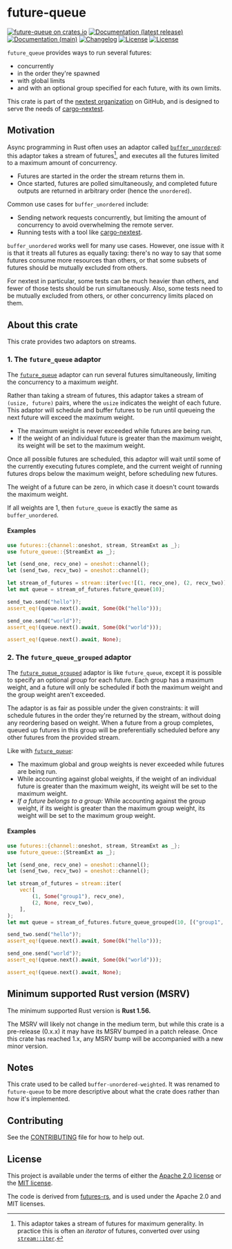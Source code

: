 # future-queue

[![future-queue on crates.io](https://img.shields.io/crates/v/future-queue)](https://crates.io/crates/future-queue)
[![Documentation (latest release)](https://img.shields.io/badge/docs-latest-brightgreen.svg)](https://docs.rs/future-queue/)
[![Documentation (main)](https://img.shields.io/badge/docs-main-purple)](https://nextest-rs.github.io/future-queue/rustdoc/future_queue)
[![Changelog](https://img.shields.io/badge/changelog-latest-blue)](CHANGELOG.md)
[![License](https://img.shields.io/badge/license-Apache-green.svg)](LICENSE-APACHE)
[![License](https://img.shields.io/badge/license-MIT-green.svg)](LICENSE-MIT)

`future_queue` provides ways to run several futures:

* concurrently
* in the order they're spawned
* with global limits
* and with an optional group specified for each future, with its own limits.

This crate is part of the [nextest organization](https://github.com/nextest-rs) on GitHub, and is
designed to serve the needs of [cargo-nextest](https://nexte.st).

## Motivation

Async programming in Rust often uses an adaptor called
[`buffer_unordered`](https://docs.rs/futures/latest/futures/stream/trait.StreamExt.html#method.buffer_unordered):
this adaptor takes a stream of futures[^1], and executes all the futures limited to a maximum
amount of concurrency.

* Futures are started in the order the stream returns them in.
* Once started, futures are polled simultaneously, and completed future outputs are returned
  in arbitrary order (hence the `unordered`).

Common use cases for `buffer_unordered` include:

* Sending network requests concurrently, but limiting the amount of concurrency to avoid
  overwhelming the remote server.
* Running tests with a tool like [cargo-nextest](https://nexte.st).

`buffer_unordered` works well for many use cases. However, one issue with it is that it treats
all futures as equally taxing: there's no way to say that some futures consume more resources
than others, or that some subsets of futures should be mutually excluded from others.

For nextest in particular, some tests can be much heavier than others, and fewer of those tests
should be run simultaneously. Also, some tests need to be mutually excluded from others, or
other concurrency limits placed on them.

[^1]: This adaptor takes a stream of futures for maximum generality. In practice this is often
    an *iterator* of futures, converted over using
    [`stream::iter`](https://docs.rs/futures/latest/futures/stream/fn.iter.html).

## About this crate

This crate provides two adaptors on streams.

### 1. The `future_queue` adaptor

The [`future_queue`](StreamExt::future_queue) adaptor can run several futures simultaneously,
limiting the concurrency to a maximum *weight*.

Rather than taking a stream of futures, this adaptor takes a stream of `(usize, future)` pairs,
where the `usize` indicates the weight of each future. This adaptor will schedule and buffer
futures to be run until queueing the next future will exceed the maximum weight.

* The maximum weight is never exceeded while futures are being run.
* If the weight of an individual future is greater than the maximum weight, its weight will be
  set to the maximum weight.

Once all possible futures are scheduled, this adaptor will wait until some of the currently
executing futures complete, and the current weight of running futures drops below the maximum
weight, before scheduling new futures.

The weight of a future can be zero, in which case it doesn't count towards the maximum weight.

If all weights are 1, then `future_queue` is exactly the same as `buffer_unordered`.

#### Examples

```rust
use futures::{channel::oneshot, stream, StreamExt as _};
use future_queue::{StreamExt as _};

let (send_one, recv_one) = oneshot::channel();
let (send_two, recv_two) = oneshot::channel();

let stream_of_futures = stream::iter(vec![(1, recv_one), (2, recv_two)]);
let mut queue = stream_of_futures.future_queue(10);

send_two.send("hello")?;
assert_eq!(queue.next().await, Some(Ok("hello")));

send_one.send("world")?;
assert_eq!(queue.next().await, Some(Ok("world")));

assert_eq!(queue.next().await, None);
```

### 2. The `future_queue_grouped` adaptor

The [`future_queue_grouped`](StreamExt::future_queue_grouped) adaptor is like `future_queue`,
except it is possible to specify an optional *group* for each future. Each group has a maximum
weight, and a future will only be scheduled if both the maximum weight and the group weight
aren't exceeded.

The adaptor is as fair as possible under the given constraints: it will schedule futures in
the order they're returned by the stream, without doing any reordering based on weight. When
a future from a group completes, queued up futures in this group will be preferentially
scheduled before any other futures from the provided stream.

Like with [`future_queue`](StreamExt::future_queue):

* The maximum global and group weights is never exceeded while futures are being run.
* While accounting against global weights, if the weight of an individual future is greater than
  the maximum weight, its weight will be set to the maximum weight.
* *If a future belongs to a group:* While accounting against the group weight, if its weight is
  greater than the maximum group weight, its weight will be set to the maximum group weight.

#### Examples

```rust
use futures::{channel::oneshot, stream, StreamExt as _};
use future_queue::{StreamExt as _};

let (send_one, recv_one) = oneshot::channel();
let (send_two, recv_two) = oneshot::channel();

let stream_of_futures = stream::iter(
    vec![
        (1, Some("group1"), recv_one),
        (2, None, recv_two),
    ],
);
let mut queue = stream_of_futures.future_queue_grouped(10, [("group1", 5)]);

send_two.send("hello")?;
assert_eq!(queue.next().await, Some(Ok("hello")));

send_one.send("world")?;
assert_eq!(queue.next().await, Some(Ok("world")));

assert_eq!(queue.next().await, None);
```

## Minimum supported Rust version (MSRV)

The minimum supported Rust version is **Rust 1.56.**

The MSRV will likely not change in the medium term, but while this crate is a pre-release
(0.x.x) it may have its MSRV bumped in a patch release. Once this crate has reached 1.x, any
MSRV bump will be accompanied with a new minor version.

## Notes

This crate used to be called `buffer-unordered-weighted`. It was renamed to `future-queue` to be
more descriptive about what the crate does rather than how it's implemented.

## Contributing

See the [CONTRIBUTING](CONTRIBUTING.md) file for how to help out.

## License

This project is available under the terms of either the [Apache 2.0 license](LICENSE-APACHE) or
the [MIT license](LICENSE-MIT).

The code is derived from [futures-rs](https://github.com/rust-lang/futures-rs), and is used under
the Apache 2.0 and MIT licenses.

<!--
README.md is generated from README.tpl by cargo readme. To regenerate, run from the repository root:

./scripts/regenerate-readmes.sh
-->
